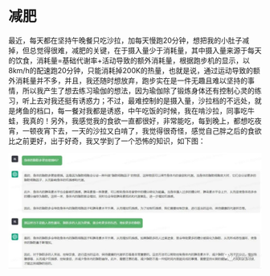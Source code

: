 # 减肥

最近，每天都在坚持午晚餐只吃沙拉，加每天慢跑20分钟，想把我的小肚子减掉，但总觉得很难，减肥的关键，在于摄入量少于消耗量，其中摄入量来源于每天的饮食，消耗量=基础代谢率+活动导致的额外消耗量，根据跑步机的显示，以8km/h的配速跑20分钟，只能消耗掉200K的热量，也就是说，通过运动导致的额外消耗量并不多，并且，我还随时想放弃，跑步实在是一件无趣且难以坚持的事情，所以我产生了想去练习瑜伽的想法，因为瑜伽除了锻炼身体还有控制心灵的练习，听上去对我还挺有诱惑力；不过，最难控制的是摄入量，沙拉档的不远处，就是烤鱼的档口，每一餐对我都是诱惑，中午吃饭的时候，我在啃沙拉，同事吃牛蛙，我真的！另外，我感觉我的食欲一直都很好，非常能吃，每到晚上，都想吃夜宵，一顿夜宵下去，一天的沙拉又白啃了，我觉得很奇怪，感觉自己胖之后的食欲比之前更好，出于好奇，我又学到了一个恐怖的知识，如下图：

![](../../images/loseWeight.jpg)